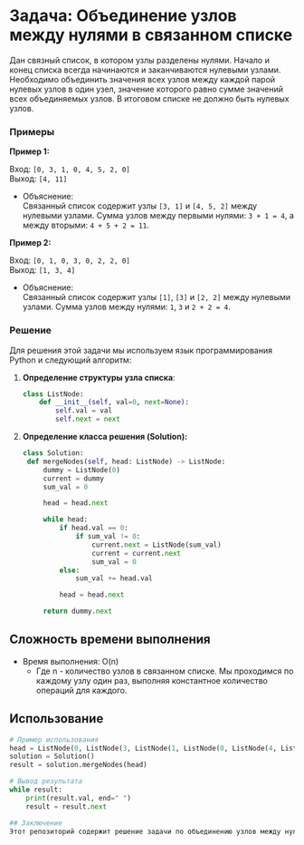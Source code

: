 # Задача: Объединение узлов между нулями в связанном списке

Дан связный список, в котором узлы разделены нулями. Начало и конец списка всегда начинаются и заканчиваются нулевыми узлами. Необходимо объединить значения всех узлов между каждой парой нулевых узлов в один узел, значение которого равно сумме значений всех объединяемых узлов. В итоговом списке не должно быть нулевых узлов.

### Примеры

**Пример 1:**

Вход: `[0, 3, 1, 0, 4, 5, 2, 0]`  
Выход: `[4, 11]`

- Объяснение:  
  Связанный список содержит узлы `[3, 1]` и `[4, 5, 2]` между нулевыми узлами. Сумма узлов между первыми нулями: `3 + 1 = 4`, а между вторыми: `4 + 5 + 2 = 11`.

**Пример 2:**

Вход: `[0, 1, 0, 3, 0, 2, 2, 0]`  
Выход: `[1, 3, 4]`

- Объяснение:  
  Связанный список содержит узлы `[1]`, `[3]` и `[2, 2]` между нулевыми узлами. Сумма узлов между нулями: `1`, `3` и `2 + 2 = 4`.

### Решение

Для решения этой задачи мы используем язык программирования Python и следующий алгоритм:

1. **Определение структуры узла списка**:
   ```python
   class ListNode:
       def __init__(self, val=0, next=None):
           self.val = val
           self.next = next
2. **Определение класса решения (Solution):**
   ```python
   class Solution:
    def mergeNodes(self, head: ListNode) -> ListNode:
        dummy = ListNode(0)
        current = dummy
        sum_val = 0

        head = head.next

        while head:
            if head.val == 0:
                if sum_val != 0:
                    current.next = ListNode(sum_val)
                    current = current.next 
                    sum_val = 0
            else:
                sum_val += head.val

            head = head.next

        return dummy.next

## Сложность времени выполнения

- Время выполнения: O(n)
  - Где n - количество узлов в связанном списке. Мы проходимся по каждому узлу один раз, выполняя константное количество операций для каждого.

## Использование

```python
# Пример использования
head = ListNode(0, ListNode(3, ListNode(1, ListNode(0, ListNode(4, ListNode(5, ListNode(2, ListNode(0))))))))
solution = Solution()
result = solution.mergeNodes(head)

# Вывод результата
while result:
    print(result.val, end=" ")
    result = result.next

## Заключение
Этот репозиторий содержит решение задачи по объединению узлов между нулями в связанном списке. Вы можете использовать его для изучения, тестирования или встроить в свои проекты. Если у вас возникнут вопросы или предложения по улучшению кода, не стесняйтесь открывать новые issues или делать pull requests.

